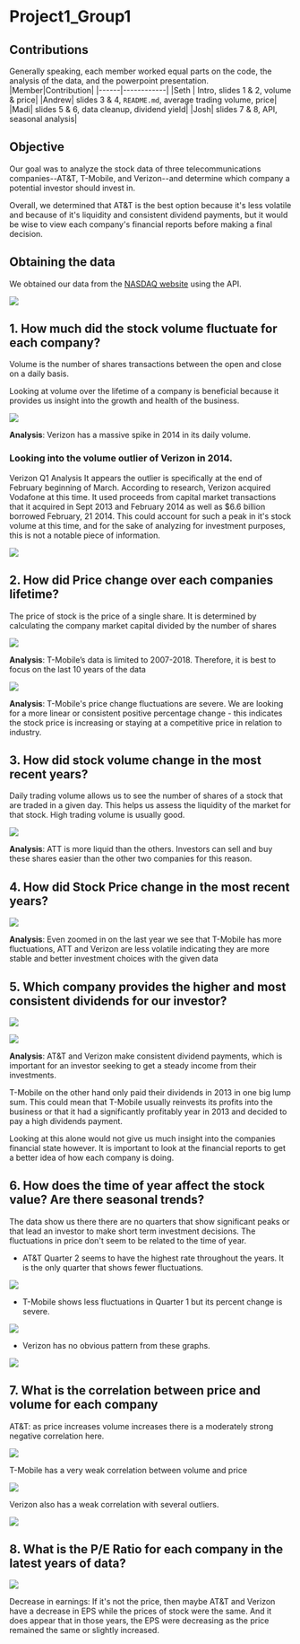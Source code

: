 # Project1_Group1

## Contributions 
Generally speaking, each member worked equal parts on the code,  the analysis of the data, and the powerpoint presentation. 
|Member|Contribution|
|------|------------|
|Seth  | Intro, slides 1 & 2, volume & price|
|Andrew| slides 3 & 4, `README.md`, average trading volume, price|
|Madi| slides 5 & 6, data cleanup, dividend yield|
|Josh| slides 7 & 8, API, seasonal analysis|

## Objective
Our goal was to analyze the stock data of three telecommunications companies--AT&T, T-Mobile, and Verizon--and determine which company a potential investor should invest in. 

Overall, we determined that AT&T is the best option because it's less volatile and because of it's liquidity and consistent dividend payments, but it would be wise to view each company's financial reports before making a final decision. 

## Obtaining the data

We obtained our data from the [NASDAQ website](https://www.nasdaq.com/) using the API. <!-- on their [Developer Platform](https://developer.nasdaq.com/). -->

![](images/api.png)

## 1. How much did the stock volume fluctuate for each company?

Volume is the number of shares transactions between the open and close on a daily basis.

Looking at volume over the lifetime of a company is beneficial because it provides us insight into the growth and health of the business.

![](images/1.png)

**Analysis**: Verizon has a massive spike in 2014 in its daily volume. 

### Looking into the volume outlier of Verizon in 2014.

Verizon Q1 Analysis
It appears the outlier is specifically at the end of February beginning of March. According to research, Verizon acquired Vodafone at this time. It used proceeds from capital market transactions that it acquired in Sept 2013 and February 2014 as well as $6.6 billion borrowed February, 21 2014. This could account for such a peak in it's stock volume at this time, and for the sake of analyzing for investment purposes, this is not a notable piece of information. 

![](images/7_4.png)

## 2. How did Price change over each companies lifetime?

The price of stock is the price of a single share. It is determined by calculating the company market capital divided by the number of shares

![](images/2_1.png)

**Analysis**: T-Mobile’s data is limited to 2007-2018. Therefore, it is best to focus on the last 10 years of the data

![](images/2_2.png)

**Analysis**: T-Mobile's price change fluctuations are severe. We are looking for a more linear or consistent positive percentage change - this indicates the stock price is increasing or staying at a competitive price in relation to industry.

## 3. How did stock volume change in the most recent years?

Daily trading volume allows us to see the number of shares of a stock that are traded in a given day. This helps us assess the liquidity of the market for that stock. High trading volume is usually good. 


<!-- ![](images/3_1.png)

![](images/3_2.png)

![](images/3_3.png) -->

![](images/3_4.png)

**Analysis**: ATT is more liquid than the others. Investors can sell and buy these shares easier than the other two companies for this reason.

## 4. How did Stock Price change in the most recent years? 

<!-- ![](images/4_1.png) -->

![](images/4_2.png)

**Analysis**: Even zoomed in on the last year we see that T-Mobile has more fluctuations, ATT and Verizon are less volatile indicating they are more stable and better investment choices with the given data


## 5. Which company provides the higher and most consistent dividends for our investor?

<!-- ![](images/5_1.png)

![](images/5_2.png)

![](images/5_3.png) -->

![](images/dividend_yield_1.png)

![](images/dividend_yield_2.png)

**Analysis**: AT&T and Verizon make consistent dividend payments, which is important for an investor seeking to get a steady income from their investments. 

T-Mobile on the other hand only paid their dividends in 2013 in one big lump sum. This could mean that T-Mobile usually reinvests its profits into the business or that it had a significantly profitably year in 2013 and decided to pay a high dividends payment. 

Looking at this alone would not give us much insight into the companies financial state however. It is important to look at the financial reports to get a better idea of how each company is doing. 

## 6. How does the time of year affect the stock value? Are there seasonal trends? 

<!-- ![](images/6_4.png)

![](images/6_5.png) -->

The data show us there there are no quarters that show significant peaks or that lead an investor to make short term investment decisions. The fluctuations in price don't seem to be related to the time of year.
 
- AT&T Quarter 2 seems to have the highest rate throughout the years. It is the only quarter that shows fewer fluctuations.

![](images/6_1.png)
  
- T-Mobile shows less fluctuations in Quarter 1 but its percent change is severe.

![](images/6_2.png)

- Verizon has no obvious pattern from these graphs.


![](images/6_3.png)

## 7. What is the correlation between price and volume for each company

AT&T: as price increases volume increases there is a moderately strong negative correlation here.

![](images/7_1.png)

T-Mobile has a very weak correlation between volume and price

![](images/7_2.png)

Verizon also has a weak correlation with several outliers. 

![](images/7_3.png)

## 8. What is the P/E Ratio for each company in the latest years of data? 

![](Graphs/peratio_verizon_att.png)

Decrease in earnings: If it's not the price, then maybe AT&T and Verizon have a decrease in EPS while the prices of stock were the same. And it does appear that in those years, the EPS were decreasing as the price remained the same or slightly increased.

<!-- ![](images/7_4.png)

![](images/7_5.png)

![](images/7_6.png)

![](images/7_7.png)

![](images/7_8.png)

![](images/7_9.png)

![](images/7_10.png)

![](images/7_11.png)

![](images/7_12.png)

![](images/7_13.png)

![](images/7_14.png)

![](images/7_15.png)

![](images/7_16.png)

![](images/7_17.png)

![](images/7_18.png)

![](images/7_19.png)

![](images/7_20.png)

![](images/7_21.png)

![](images/7_22.png)

![](images/7_23.png)

![](images/7_24.png)

![](images/7_25.png)

![](images/7_26.png)

![](images/7_27.png)

![](images/7_28.png)

![](images/7_29.png)

![](images/7_30.png)

![](images/7_31.png)

![](images/7_32.png) -->